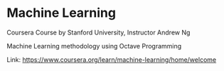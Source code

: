 # Machine Learning 

Coursera Course by Stanford University, Instructor Andrew Ng

Machine Learning methodology using Octave Programming 

Link:
https://www.coursera.org/learn/machine-learning/home/welcome

